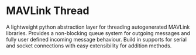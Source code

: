 # MAVLink Thread
A lightweight python abstraction layer for threading autogenerated MAVLink libraries. Provides a non-blocking queue system for outgoing messages and fully user defined incoming message behaviour. Build in supports for serial and socket connections with easy extensibility for addition methods.
